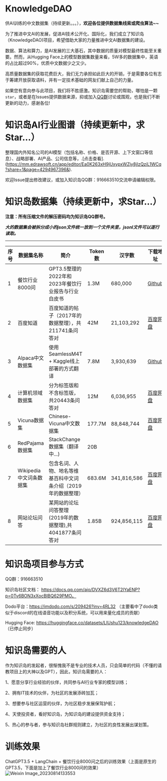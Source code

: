 # KnowledgeDAO
供AI训练的中文数据集（持续更新。。。），**欢迎各位提供数据集线索或爬虫算法~~**

为了推进中文AI的发展，促进AI技术公开化、国际化，我们成立了知识岛（KnowledgeDAO)项目，希望借助大家的力量推进中文AI数据集的建设。

数据、算法和算力，是AI发展的三大基石，其中数据的质量对模型最终性能至关重要。然而，从Hugging Face上的模型数据集数量来看，5W多的数据集中，英语的占比超过90%，优质中文数据少之又少。

高质量数据集的获取花费巨大，我们无力承担如此巨大的开销，于是需要各位有志于筹建开放获取语料，并有一定技术基础的网友们献上自己的力量。

如果您有意向参与此项目，我们将不胜感激。知识岛需要您的帮助，哪怕是一颗`star`，或者是在Issues提供数据来源，抑或加入[QQ群]("916663510")讨论或围观，也是我们不断更新的动力，感谢各位!

# 知识岛AI行业图谱（持续更新中，求Star...）

整理国内外知名公司的AI模型（包括名称、价格、是否开源、上下文窗口等信息）、战略部署、AI产品、公司信息等，.[点击查看].(https://mm.edrawsoft.cn/app/editor/Ea0K263xH9jUxypxWZjy8jlzQziL1WCq?share=1&page=4294967396&).

欢迎Issue提出修改建议，或加入知识岛QQ群：916663510交流申请编辑权限。

# 知识岛数据集（持续更新中，求Star...）

  **注意：所有压缩文件的解压密码均为知识岛QQ群号。**

  ***大的数据集会被拆分成小的json文件统一放到一个文件夹里，jsonl文件可以逐行读取。***


*****


序号 | 数据集名称    |        简介       |  Token数 |   汉字数  |  下载地址
---- | ------- | --------- | --------- | --------- | ---------
1 | 餐饮行业8000问  |GPT3.5整理的2022年和2023年餐饮行业报告与行业白皮书| 1.3M |680,000| [Github](/1餐饮行业)
2 | 百度知道 |百度知道的帖子（2017年的数据整理），共211741条问答对| 42M |21,103,292|[百度网盘](https://pan.baidu.com/s/1jQvo9iLqdPFJo01A3iZjSg?pwd=4u5t)
3 | Alpaca中文数据集 |使用SeamlessM4T + Kaggle线上部署的方式翻译| 7.8M |3,930,639| [Github](/3Alpaca中文数据集)
4 | 计算机领域数据集 |分为标签版和不含标签版，共20443条问答对| 12M |6,036,955| [百度网盘](https://pan.baidu.com/s/169IYPXDc8k1VK34gTENegg?pwd=kyvi)
5 | Vicuna数据集 |Chinese-Vicuna中文数据集| 177.7M |88,848,744| [百度网盘](https://pan.baidu.com/s/1x1hxyZyBimcp8KEsOdHUNw?pwd=lb9l)
6 | RedPajama数据集 |StackChange数据集（翻译中...)| 20B |
7 | Wikipedia中文词条数据集 |包含名词、人物、地名等维基百科中文词条介绍（2019年的数据整理）| 683.6M |341,816,586|[百度网盘](https://pan.baidu.com/s/1bvcrdynDUSn9n00MW7LSTw?pwd=k162)
8 | 网站论坛问答 |某网站的论坛问答整理(2019年的数据整理),共4041877条问答对| 1.85B |924,856,115|[百度网盘](https://pan.baidu.com/s/15lP8UrS7dO2VE77gtrwP7Q?pwd=5opx)


# 知识岛项目参与方式
QQ群：916663510

知识岛社区文档： https://docs.qq.com/aio/DVXZ6d3V6T2lYaENP?p=0Tv6BON3xXocBIBQ629PMO。

Dodo平台：https://imdodo.com/s/209426?inv=4RL32  （主要看中了dodo类似于discord的在线语音功能以及积分系统，可以用来量化成员的贡献）

Hugging Face: https://huggingface.co/datasets/LIUshu123/knowledgeDAO （已停止同步）

# 知识岛需要的人
作为知识岛的发起者，很惭愧我不是专业的技术人员，只会简单的代码（不懂的请教项目上的大神以及GPT），因此，知识岛需要的人：

1、愿意分享行业经验的伙伴，共同参与AI行业专家的模型训练；

2、拥有IT技术的伙伴，为社区的发展添砖加瓦；

3、想要参与社区运营的伙伴，为社区稳步发展保驾护航；

4、天使投资者，看好知识岛，为知识岛的建设提供资金支持；

5、热心的参与者，参与知识岛社群规则建立，为社区的良性发展出谋划策。

# 训练效果

ChatGPT3.5 + LangChain + 餐饮行业8000问之后的训练效果（上面是原生的GPT3.5，下面是加上了餐饮行业8000问的效果）
![Weixin Image_20230814133553](https://github.com/shuliu586/KnowledgeDAO/assets/78126220/deca2c2f-479a-4b88-97a4-3f21a814eff8)

